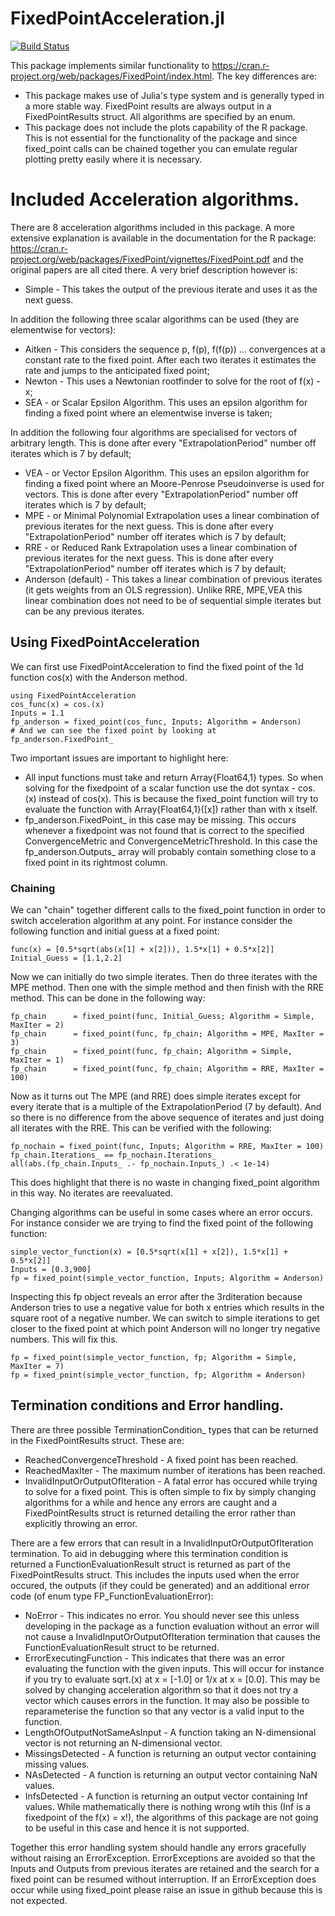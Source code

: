 # FixedPointAcceleration.jl

[![Build Status](https://travis-ci.com/s-baumann/FixedPointAcceleration.jl.svg?branch=master)](https://travis-ci.org/s-baumann/FixedPointAcceleration.jl)

This package implements similar functionality to https://cran.r-project.org/web/packages/FixedPoint/index.html. The key differences are:
* This package makes use of Julia's type system and is generally typed in a more stable way. FixedPoint results are always output in a FixedPointResults struct. All algorithms are specified by an enum.
* This package does not include the plots capability of the R package. This is not essential for the functionality of the package and since fixed_point calls can be chained together you can emulate regular plotting pretty easily where it is necessary.

# Included Acceleration algorithms.

There are 8 acceleration algorithms included in this package. A more extensive explanation is available in the documentation for the R package:
https://cran.r-project.org/web/packages/FixedPoint/vignettes/FixedPoint.pdf
and the original papers are all cited there. A very brief description however is:
* Simple - This takes the output of the previous iterate and uses it as the next guess.

In addition the following three scalar algorithms can be used (they are elementwise for vectors):
* Aitken - This considers the sequence p, f(p), f(f(p)) ... convergences at a constant rate to the fixed point. After each two iterates it estimates the rate and jumps to the anticipated fixed point;
* Newton - This uses a Newtonian rootfinder to solve for the root of f(x) - x;
* SEA - or Scalar Epsilon Algorithm. This uses an epsilon algorithm for finding a fixed point where an elementwise inverse is taken;

In addition the following four algorithms are specialised for vectors of arbitrary length. This is done after every "ExtrapolationPeriod" number off iterates which is 7 by default;
* VEA - or Vector Epsilon Algorithm. This uses an epsilon algorithm for finding a fixed point where an Moore-Penrose Pseudoinverse is used for vectors. This is done after every "ExtrapolationPeriod" number off iterates which is 7 by default;
* MPE - or Minimal Polynomial Extrapolation uses a linear combination of previous iterates for the next guess. This is done after every "ExtrapolationPeriod" number off iterates which is 7 by default;
* RRE - or Reduced Rank Extrapolation uses a linear combination of previous iterates for the next guess. This is done after every "ExtrapolationPeriod" number off iterates which is 7 by default;
* Anderson (default) - This takes a linear combination of previous iterates (it gets weights from an OLS regression). Unlike RRE, MPE,VEA this linear combination does not need to be of sequential simple iterates but can be any previous iterates.


## Using FixedPointAcceleration

We can first use FixedPointAcceleration to find the fixed point of the 1d function cos(x) with the Anderson method.
```
using FixedPointAcceleration
cos_func(x) = cos.(x)
Inputs = 1.1
fp_anderson = fixed_point(cos_func, Inputs; Algorithm = Anderson)
# And we can see the fixed point by looking at
fp_anderson.FixedPoint_
```
Two important issues are important to highlight here:
* All input functions must take and return Array{Float64,1} types. So when solving for the fixedpoint of a scalar function use the dot syntax - cos.(x) instead of cos(x). This is because the fixed_point function will try to evaluate the function with Array{Float64,1}([x]) rather than with x itself.
* fp_anderson.FixedPoint_  in this case may be missing. This occurs whenever a fixedpoint was not found that is correct to the specified ConvergenceMetric and ConvergenceMetricThreshold. In this case the fp_anderson.Outputs_ array will probably contain something close to a fixed point in its rightmost column.

### Chaining

We can "chain" together different calls to the fixed_point function in order to switch acceleration algorithm
at any point. For instance consider the following function and initial guess at a fixed point:
```
func(x) = [0.5*sqrt(abs(x[1] + x[2])), 1.5*x[1] + 0.5*x[2]]
Initial_Guess = [1.1,2.2]
```
Now we can initially do two simple iterates. Then do three iterates with the MPE method. Then one with the simple method and then finish with the RRE method. This can be done in the following way:
```
fp_chain      = fixed_point(func, Initial_Guess; Algorithm = Simple, MaxIter = 2)
fp_chain      = fixed_point(func, fp_chain; Algorithm = MPE, MaxIter = 3)
fp_chain      = fixed_point(func, fp_chain; Algorithm = Simple, MaxIter = 1)
fp_chain      = fixed_point(func, fp_chain; Algorithm = RRE, MaxIter = 100)
```
Now as it turns out The MPE (and RRE) does simple iterates except for every iterate that is a multiple of the ExtrapolationPeriod (7 by default). And so there is no difference from the above sequence of iterates and just doing all iterates with the RRE. This can be verified with the following:
```
fp_nochain = fixed_point(func, Inputs; Algorithm = RRE, MaxIter = 100)
fp_chain.Iterations_ == fp_nochain.Iterations_
all(abs.(fp_chain.Inputs_ .- fp_nochain.Inputs_) .< 1e-14)
```
This does highlight that there is no waste in changing fixed_point algorithm in this way. No iterates are reevaluated.

Changing algorithms can be useful in some cases where an error occurs. For instance consider we are trying to find the
fixed point of the following function:
```
simple_vector_function(x) = [0.5*sqrt(x[1] + x[2]), 1.5*x[1] + 0.5*x[2]]
Inputs = [0.3,900]
fp = fixed_point(simple_vector_function, Inputs; Algorithm = Anderson)
```
Inspecting this fp object reveals an error after the 3rditeration because Anderson tries to use a negative value for both x entries which results in the square root of a negative number. We can switch to simple iterations to get closer to the fixed point at which point Anderson will no longer try negative numbers. This will fix this.
```
fp = fixed_point(simple_vector_function, fp; Algorithm = Simple, MaxIter = 7)
fp = fixed_point(simple_vector_function, fp; Algorithm = Anderson)
```
## Termination conditions and Error handling.

There are three possible TerminationCondition_ types that can be returned in the FixedPointResults struct. These are:
*  ReachedConvergenceThreshold - A fixed point has been reached.
*  ReachedMaxIter - The maximum number of iterations has been reached.
*  InvalidInputOrOutputOfIteration - A fatal error has occured while trying to solve for a fixed point. This is often simple to fix by simply changing algorithms for a while and hence any errors are caught and a FixedPointResults struct is returned detailing the error rather than explicitly throwing an error.

There are a few errors that can result in a InvalidInputOrOutputOfIteration termination. To aid in debugging where this termination condition is returned a FunctionEvaluationResult struct is returned as part of the FixedPointResults struct. This includes the inputs used when the error occured, the outputs (if they could be generated) and an additional error code (of enum type FP_FunctionEvaluationError):
* NoError - This indicates no error. You should never see this unless developing in the package as a function evaluation without an error will not cause a InvalidInputOrOutputOfIteration termination that causes the FunctionEvaluationResult struct to be returned.
* ErrorExecutingFunction - This indicates that there was an error evaluating the function with the given inputs. This will occur for instance if you try to evaluate sqrt.(x) at x = [-1.0] or 1/x at x = [0.0]. This may be solved by changing acceleration algorithm so that it does not try a vector which causes errors in the function. It may also be possible to reparameterise the function so that any vector is a valid input to the function.
* LengthOfOutputNotSameAsInput - A function taking an N-dimensional vector is not returning an N-dimensional vector.
* MissingsDetected - A function is returning an output vector containing missing values.
* NAsDetected - A function is returning an output vector containing NaN values.
* InfsDetected - A function is returning an output vector containing Inf values. While mathematically there is nothing wrong wtih this (Inf is a fixedpoint of the f(x) = x!), the algorithms of this package are not going to be useful in this case and hence it is not supported.

Together this error handling system should handle any errors gracefully without raising an ErrorException. ErrorExceptions are avoided so that the Inputs and Outputs from previous iterates are retained and the search for a fixed point can be resumed without interruption. If an ErrorException does occur while using fixed_point please raise an issue in github because this is not expected.
